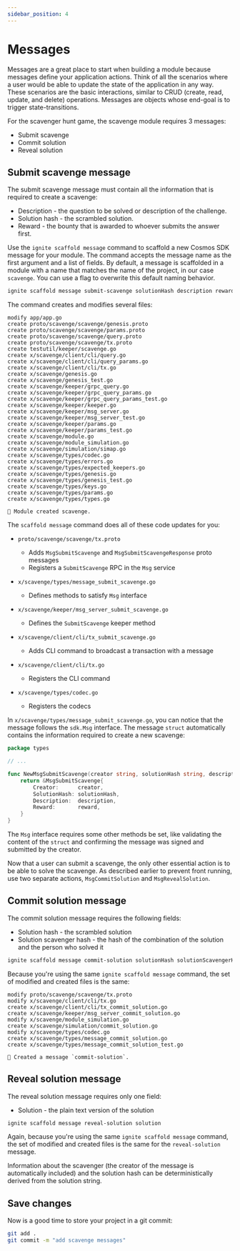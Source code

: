 ```yaml
---
sidebar_position: 4
---
```


# Messages

Messages are a great place to start when building a module because messages
define your application actions. Think of all the scenarios where a user would
be able to update the state of the application in any way. These scenarios are
the basic interactions, similar to CRUD (create, read, update, and delete)
operations. Messages are objects whose end-goal is to trigger state-transitions.

For the scavenger hunt game, the scavenge module requires 3 messages:

* Submit scavenge
* Commit solution
* Reveal solution

## Submit scavenge message

The submit scavenge message must contain all the information that is required to
create a scavenge:

* Description - the question to be solved or description of the challenge.
* Solution hash - the scrambled solution.
* Reward - the bounty that is awarded to whoever submits the answer first.

Use the `ignite scaffold message` command to scaffold a new Cosmos SDK message
for your module. The command accepts the message name as the first argument and
a list of fields. By default, a message is scaffolded in a module with a name
that matches the name of the project, in our case `scavenge`. You can use a flag
to overwrite this default naming behavior.

```bash
ignite scaffold message submit-scavenge solutionHash description reward
```

The command creates and modifies several files:

```
modify app/app.go
create proto/scavenge/scavenge/genesis.proto
create proto/scavenge/scavenge/params.proto
create proto/scavenge/scavenge/query.proto
create proto/scavenge/scavenge/tx.proto
create testutil/keeper/scavenge.go
create x/scavenge/client/cli/query.go
create x/scavenge/client/cli/query_params.go
create x/scavenge/client/cli/tx.go
create x/scavenge/genesis.go
create x/scavenge/genesis_test.go
create x/scavenge/keeper/grpc_query.go
create x/scavenge/keeper/grpc_query_params.go
create x/scavenge/keeper/grpc_query_params_test.go
create x/scavenge/keeper/keeper.go
create x/scavenge/keeper/msg_server.go
create x/scavenge/keeper/msg_server_test.go
create x/scavenge/keeper/params.go
create x/scavenge/keeper/params_test.go
create x/scavenge/module.go
create x/scavenge/module_simulation.go
create x/scavenge/simulation/simap.go
create x/scavenge/types/codec.go
create x/scavenge/types/errors.go
create x/scavenge/types/expected_keepers.go
create x/scavenge/types/genesis.go
create x/scavenge/types/genesis_test.go
create x/scavenge/types/keys.go
create x/scavenge/types/params.go
create x/scavenge/types/types.go

🎉 Module created scavenge.
```

The `scaffold message` command does all of these code updates for you:

* `proto/scavenge/scavenge/tx.proto`

    * Adds `MsgSubmitScavenge` and `MsgSubmitScavengeResponse` proto messages
    * Registers a `SubmitScavenge` RPC in the `Msg` service

* `x/scavenge/types/message_submit_scavenge.go`

    * Defines methods to satisfy `Msg` interface

* `x/scavenge/keeper/msg_server_submit_scavenge.go`

    * Defines the `SubmitScavenge` keeper method

* `x/scavenge/client/cli/tx_submit_scavenge.go`

    * Adds CLI command to broadcast a transaction with a message

* `x/scavenge/client/cli/tx.go`

    * Registers the CLI command

* `x/scavenge/types/codec.go`

    * Registers the codecs

In `x/scavenge/types/message_submit_scavenge.go`, you can notice that the
message follows the `sdk.Msg` interface. The message `struct` automatically
contains the information required to create a new scavenge:

```go
package types

// ...

func NewMsgSubmitScavenge(creator string, solutionHash string, description string, reward string) *MsgSubmitScavenge {
	return &MsgSubmitScavenge{
		Creator:      creator,
		SolutionHash: solutionHash,
		Description:  description,
		Reward:       reward,
	}
}
```

The `Msg` interface requires some other methods be set, like validating the
content of the `struct` and confirming the message was signed and submitted by
the creator.

Now that a user can submit a scavenge, the only other essential action is to be
able to solve the scavenge. As described earlier to prevent front running, use
two separate actions, `MsgCommitSolution` and `MsgRevealSolution`.

## Commit solution message

The commit solution message requires the following fields:

* Solution hash - the scrambled solution
* Solution scavenger hash - the hash of the combination of the solution and the
  person who solved it

```bash
ignite scaffold message commit-solution solutionHash solutionScavengerHash
```

Because you're using the same `ignite scaffold message` command, the set of
modified and created files is the same:

```
modify proto/scavenge/scavenge/tx.proto
modify x/scavenge/client/cli/tx.go
create x/scavenge/client/cli/tx_commit_solution.go
create x/scavenge/keeper/msg_server_commit_solution.go
modify x/scavenge/module_simulation.go
create x/scavenge/simulation/commit_solution.go
modify x/scavenge/types/codec.go
create x/scavenge/types/message_commit_solution.go
create x/scavenge/types/message_commit_solution_test.go

🎉 Created a message `commit-solution`.
```

## Reveal solution message

The reveal solution message requires only one field:

* Solution - the plain text version of the solution

```bash
ignite scaffold message reveal-solution solution
```

Again, because you're using the same `ignite scaffold message` command, the set
of modified and created files is the same for the `reveal-solution` message.

Information about the scavenger (the creator of the message is automatically
included) and the solution hash can be deterministically derived from the
solution string.

## Save changes

Now is a good time to store your project in a git commit:

```bash
git add .
git commit -m "add scavenge messages"
```
